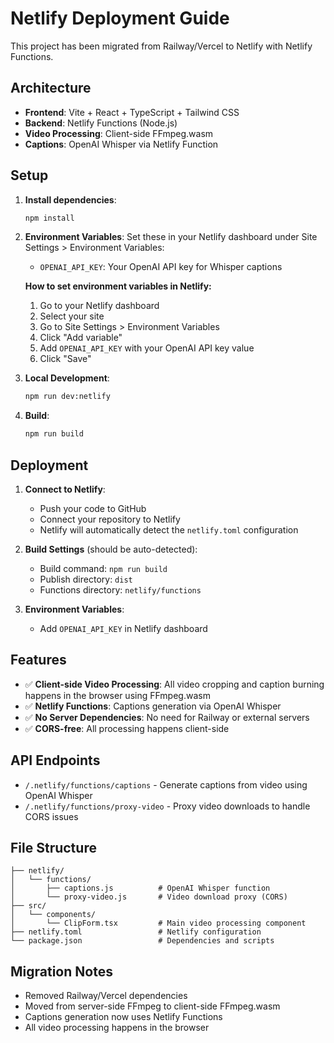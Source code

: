 # Netlify Deployment Guide

This project has been migrated from Railway/Vercel to Netlify with Netlify Functions.

## Architecture

- **Frontend**: Vite + React + TypeScript + Tailwind CSS
- **Backend**: Netlify Functions (Node.js)
- **Video Processing**: Client-side FFmpeg.wasm
- **Captions**: OpenAI Whisper via Netlify Function

## Setup

1. **Install dependencies**:
   ```bash
   npm install
   ```

2. **Environment Variables**:
   Set these in your Netlify dashboard under Site Settings > Environment Variables:
   - `OPENAI_API_KEY`: Your OpenAI API key for Whisper captions
   
   **How to set environment variables in Netlify:**
   1. Go to your Netlify dashboard
   2. Select your site
   3. Go to Site Settings > Environment Variables
   4. Click "Add variable"
   5. Add `OPENAI_API_KEY` with your OpenAI API key value
   6. Click "Save"

3. **Local Development**:
   ```bash
   npm run dev:netlify
   ```

4. **Build**:
   ```bash
   npm run build
   ```

## Deployment

1. **Connect to Netlify**:
   - Push your code to GitHub
   - Connect your repository to Netlify
   - Netlify will automatically detect the `netlify.toml` configuration

2. **Build Settings** (should be auto-detected):
   - Build command: `npm run build`
   - Publish directory: `dist`
   - Functions directory: `netlify/functions`

3. **Environment Variables**:
   - Add `OPENAI_API_KEY` in Netlify dashboard

## Features

- ✅ **Client-side Video Processing**: All video cropping and caption burning happens in the browser using FFmpeg.wasm
- ✅ **Netlify Functions**: Captions generation via OpenAI Whisper
- ✅ **No Server Dependencies**: No need for Railway or external servers
- ✅ **CORS-free**: All processing happens client-side

## API Endpoints

- `/.netlify/functions/captions` - Generate captions from video using OpenAI Whisper
- `/.netlify/functions/proxy-video` - Proxy video downloads to handle CORS issues

## File Structure

```
├── netlify/
│   └── functions/
│       ├── captions.js          # OpenAI Whisper function
│       └── proxy-video.js       # Video download proxy (CORS)
├── src/
│   └── components/
│       └── ClipForm.tsx         # Main video processing component
├── netlify.toml                 # Netlify configuration
└── package.json                 # Dependencies and scripts
```

## Migration Notes

- Removed Railway/Vercel dependencies
- Moved from server-side FFmpeg to client-side FFmpeg.wasm
- Captions generation now uses Netlify Functions
- All video processing happens in the browser
